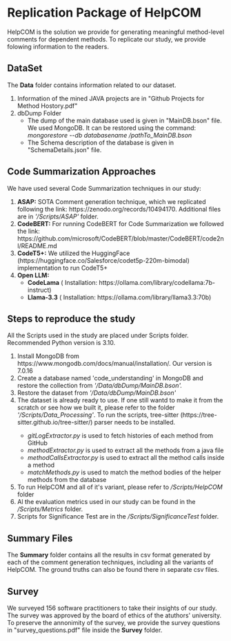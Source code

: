 # Replication Package of HelpCOM
HelpCOM is the solution we provide for generating meaningful method-level comments for dependent methods. To replicate our study, we provide folowing information to the readers.

## DataSet
The <b>Data</b> folder contains information related to our dataset.
<ol>
<li>Information of the mined JAVA projects are in "Github Projects for Method Hostory.pdf" </li>
<li>dbDump Folder
<ul>
<li>The dump of the main database used is given in "MainDB.bson" file. We used MongoDB. It can be restored using the command: <i>mongorestore --db databasename /pathTo_MainDB.bson </i></li>
<li>The Schema description of the database is given in "SchemaDetails.json" file.</li>
<ul>
</li>
</ol>

## Code Summarization Approaches
We have used several Code Summarization techniques in our study:
<ol>
<li> <b>ASAP:</b> SOTA Comment generation technique, which we replicated following the link: https://zenodo.org/records/10494170. Additional files are in <i>'/Scripts/ASAP'</i> folder. </li>
<li><b>CodeBERT:</b> For running CodeBERT for Code Summarization we followed the link: https://github.com/microsoft/CodeBERT/blob/master/CodeBERT/code2nl/README.md
</li>
<li><b>CodeT5+:</b> We utilized the HuggingFace (https://huggingface.co/Salesforce/codet5p-220m-bimodal) implementation to run CodeT5+</li> 
<li><b>Open LLM:</b>
<ul>
<li><b>CodeLama</b> ( Installation: https://ollama.com/library/codellama:7b-instruct)</li>
<li><b>Llama-3.3</b> ( Installation: https://ollama.com/library/llama3.3:70b)</li>
</ul>
</li>
</ol>

## Steps to reproduce the study
All the Scripts used in the study are placed under Scripts folder. Recommended Python version is 3.10.

<ol>
<li>Install MongoDB from https://www.mongodb.com/docs/manual/installation/. Our version is 7.0.16 </li>
<li>Create a database named 'code_understanding' in MongoDB and restore the collection from <i>'/Data/dbDump/MainDB.bson'.</i></li>
<li>Restore the dataset from <i>'/Data/dbDump/MainDB.bson'</i></li>
<li>The dataset is already ready to use. If one still wantd to make it from the scratch or see how we built it, please refer to the folder <i>'/Scripts/Data_Processing'</i>. To run the scripts, tree-sitter (https://tree-sitter.github.io/tree-sitter/) parser needs to be installed.</li>
<ul>
<li><i>gitLogExtractor.py</i> is used to fetch histories of each method from GitHub</li>
<li><i>methodExtractor.py</i> is used to extract all the methods from a java file</li>
<li><i>methodCallsExtractor.py</i> is used to extract all the method calls inside a method</li>
<li><i>matchMethods.py</i> is used to match the method bodies of the helper methods from the database</li>
</ul>
<li>To run HelpCOM and all of it's variant, please refer to <i>/Scripts/HelpCOM</i> folder</li>
<li>Al the evaluation metrics used in our study can be found in the <i>/Scripts/Metrics</i> folder.</li>
<li>Scripts for Significance Test are in the <i>/Scripts/SignificanceTest</i> folder.</li>
</ol>

## Summary Files
The <b>Summary</b> folder contains all the results in csv format generated by each of the comment generation techniques, including all the variants of HelpCOM. The ground truths can also be found there in separate csv files.

## Survey
We surveyed 156 software practitioners to take their insights of our study. The survey was approved by the board of ethics of the atuthors' university. To preserve the annonimity of the survey, we provide the survey questions in "survey_questions.pdf" file inside the <b>Survey</b> folder.